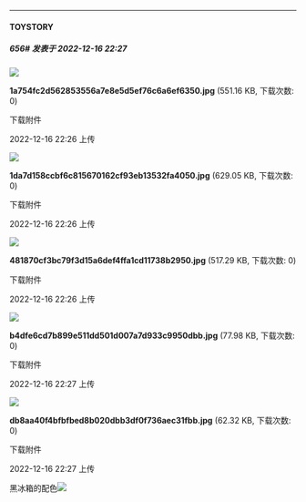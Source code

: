 

*****

####  TOYSTORY  
##### 656#       发表于 2022-12-16 22:27

<img src="https://img.saraba1st.com/forum/202212/16/222633sehpg0zdjzfwgj97.jpg" referrerpolicy="no-referrer">

<strong>1a754fc2d562853556a7e8e5d5ef76c6a6ef6350.jpg</strong> (551.16 KB, 下载次数: 0)

下载附件

2022-12-16 22:26 上传

<img src="https://img.saraba1st.com/forum/202212/16/222638uukh0pr2ay3hu030.jpg" referrerpolicy="no-referrer">

<strong>1da7d158ccbf6c815670162cf93eb13532fa4050.jpg</strong> (629.05 KB, 下载次数: 0)

下载附件

2022-12-16 22:26 上传

<img src="https://img.saraba1st.com/forum/202212/16/222642jn8mrrpv2smq5h8r.jpg" referrerpolicy="no-referrer">

<strong>481870cf3bc79f3d15a6def4ffa1cd11738b2950.jpg</strong> (517.29 KB, 下载次数: 0)

下载附件

2022-12-16 22:26 上传

<img src="https://img.saraba1st.com/forum/202212/16/222701lzl3m5ex3fpkg5e6.jpg" referrerpolicy="no-referrer">

<strong>b4dfe6cd7b899e511dd501d007a7d933c9950dbb.jpg</strong> (77.98 KB, 下载次数: 0)

下载附件

2022-12-16 22:27 上传

<img src="https://img.saraba1st.com/forum/202212/16/222701hb9zbgzd0dbym0f0.jpg" referrerpolicy="no-referrer">

<strong>db8aa40f4bfbfbed8b020dbb3df0f736aec31fbb.jpg</strong> (62.32 KB, 下载次数: 0)

下载附件

2022-12-16 22:27 上传

黑冰箱的配色<img src="https://static.saraba1st.com/image/smiley/face2017/002.png" referrerpolicy="no-referrer">

